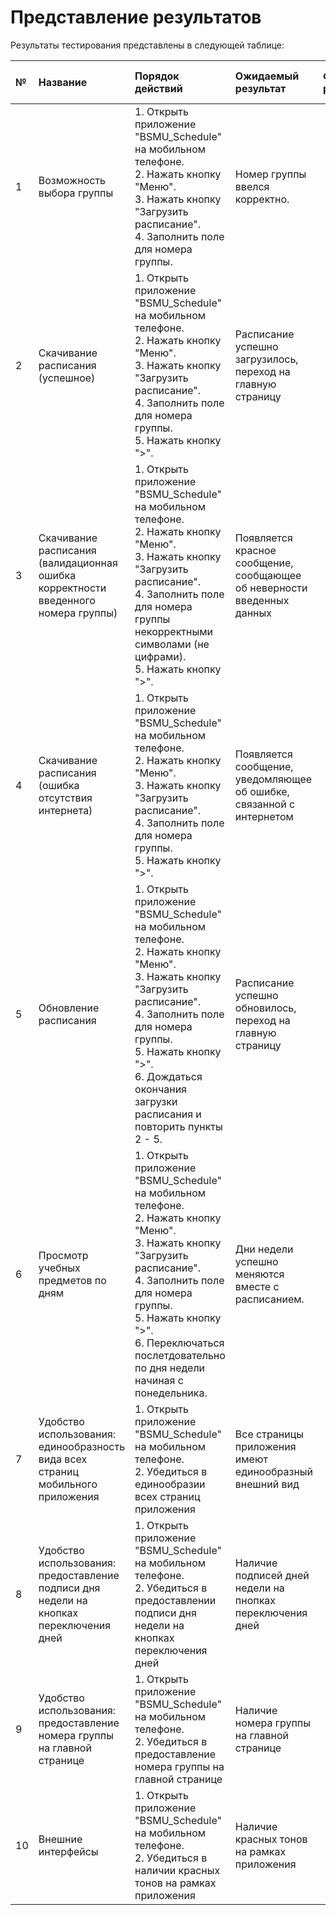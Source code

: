 # Представление результатов
Результаты тестирования представлены в следующей таблице:

| № | Название | Порядок действий | Ожидаемый результат | Фактический результат | Оценка (Пройден/провален) |
|:---|:---|:---|:---|:---|:---|
| 1 | Возможность выбора группы | 1. Открыть приложение "BSMU_Schedule" на мобильном телефоне.<br>2. Нажать кнопку "Меню".<br>3. Нажать кнопку "Загрузить расписание".<br>4. Заполнить поле для номера группы. | Номер группы ввелся корректно. |  |  |
| 2 | Скачивание расписания (успешное) | 1. Открыть приложение "BSMU_Schedule" на мобильном телефоне.<br>2. Нажать кнопку "Меню".<br>3. Нажать кнопку "Загрузить расписание".<br>4. Заполнить поле для номера группы.<br>5. Нажать кнопку ">". | Расписание успешно загрузилось, переход на главную страницу |  |  |
| 3 | Скачивание расписания (валидационная ошибка корректности введенного номера группы) | 1. Открыть приложение "BSMU_Schedule" на мобильном телефоне.<br>2. Нажать кнопку "Меню".<br>3. Нажать кнопку "Загрузить расписание".<br>4. Заполнить поле для номера группы некорректными символами (не цифрами).<br>5. Нажать кнопку ">". | Появляется красное сообщение, сообщающее об неверности введенных данных |  |  |
| 4 | Скачивание расписания (ошибка отсутствия интернета) | 1. Открыть приложение "BSMU_Schedule" на мобильном телефоне.<br>2. Нажать кнопку "Меню".<br>3. Нажать кнопку "Загрузить расписание".<br>4. Заполнить поле для номера группы.<br>5. Нажать кнопку ">". | Появляется  сообщение, уведомляющее об ошибке, связанной с интернетом|  |  |
| 5 | Обновление расписания | 1. Открыть приложение "BSMU_Schedule" на мобильном телефоне.<br>2. Нажать кнопку "Меню".<br>3. Нажать кнопку "Загрузить расписание".<br>4. Заполнить поле для номера группы.<br>5. Нажать кнопку ">".<br>6. Дождаться окончания загрузки расписания и повторить пункты 2 - 5. | Расписание успешно обновилось, переход на главную страницу |  |  |
| 6 | Просмотр учебных предметов по дням | 1. Открыть приложение "BSMU_Schedule" на мобильном телефоне.<br>2. Нажать кнопку "Меню".<br>3. Нажать кнопку "Загрузить расписание".<br>4. Заполнить поле для номера группы.<br>5. Нажать кнопку ">".<br>6. Переключаться послетдовательно по дня недели начиная с понедельника.  | Дни недели успешно меняются вместе с расписанием. |  |  |
| 7 | Удобство использования: единообразность вида всех страниц мобильного приложения | 1. Открыть приложение "BSMU_Schedule" на мобильном телефоне.<br>2. Убедиться в единообразии всех страниц приложения | Все страницы приложения имеют единообразный внешний вид |  |  |
| 8 | Удобство использования: предоставление подписи дня недели на кнопках переключения дней | 1. Открыть приложение "BSMU_Schedule" на мобильном телефоне.<br>2. Убедиться в предоставлении подписи дня недели на кнопках переключения дней | Наличие подписей дней недели на пнопках переключения дней |  |  |
| 9 | Удобство использования: предоставление номера группы на главной странице | 1. Открыть приложение "BSMU_Schedule" на мобильном телефоне.<br>2. Убедиться в предоставление номера группы на главной странице | Наличие  номера группы на главной странице |  |  |
| 10 | Внешние интерфейсы | 1. Открыть приложение "BSMU_Schedule" на мобильном телефоне.<br>2. Убедиться в наличии красных тонов на рамках приложения | Наличие красных тонов на рамках приложения |  |  |